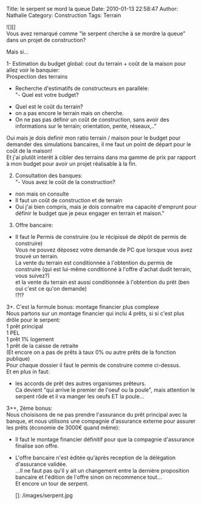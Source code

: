 Title: le serpent se mord la queue
Date: 2010-01-13 22:58:47
Author: Nathalie
Category: Construction
Tags: Terrain

![][]  
Vous avez remarqué comme "le serpent cherche à se mordre la queue" dans
un projet de construction?  
  
Mais si...  
  
1- Estimation du budget global: cout du terrain + coût de la maison
pour allez voir le banquier:  
Prospection des terrains

+ Recherche d'estimatifs de constructeurs en parallèle:  
"- Quel est votre budget?  
- Quel est le coût du terrain?  
- on a pas encore le terrain mais on cherche.  
- On ne pas pas définir un coût de construction, sans avoir des
informations sur le terrain; orientation, pente, réseaux,.."  
  
Oui mais je dois definir mon ratio terrain / maison pour le budget pour
demander des simulations bancaires, il me faut un point de départ pour
le coût de la maison!  
Et j'ai plutôt interêt à cibler des terrains dans ma gamme de prix par
rapport à mon budget pour avoir un projet réalisable à la fin.  
  
2. Consultation des banques:  
"- Vous avez le coût de la construction?  
- non mais on consulte  
- Il faut un coût de construction et de terrain  
- Oui j'ai bien compris, mais je dois connaitre ma capacité d'emprunt
pour définir le budget que je peux engager en terrain et maison."  
  
3. Offre bancaire:  
- Il faut le Permis de construire (ou le récipissé de dépôt de permis
de construire)  
Vous ne pouvez déposez votre demande de PC que lorsque vous avez trouvé
un terrain.  
La vente du terrain est conditionnée à l'obtention du permis de
construire (qui est lui-même conditionné à l'offre d'achat dudit
terrain, vous suivez?)  
et la vente du terrain est aussi conditionnée à l'obtention du prêt
(ben oui c'est ce qu'on demande)  
!?!?  
  
3+. C'est la formule bonus: montage financier plus complexe  
Nous partons sur un montage financier qui inclu 4 prêts, si si c'est
plus drôle pour le serpent:  
1 prêt principal  
1 PEL  
1 prêt 1% logement  
1 prêt de la caisse de retraite  
(Et encore on a pas de prêts à taux 0% ou autre prêts de la fonction
publique)  
Pour chaque dossier il faut le permis de construire comme ci-dessus.  
Et en plus in faut:  
- les accords de prêt des autres organismes prêteurs.  
Ca devient "qui arrive le premier de l'oeuf ou la poule", mais
attention le serpent rôde et il va manger les oeufs ET la poule...  
  
3++, 2ème bonus:  
Nous choisisons de ne pas prendre l'assurance du prêt principal avec la
banque, et nous utilisons une compagnie d'assurance externe pour assurer
les prêts (économie de 3000€ quand même):  
- Il faut le montage financier définitif pour que la compagnie
d'assurance finalise son offre.  
- L'offre bancaire n'est éditée qu'àprès reception de la délégation
d'assurance validée.  
...Il ne faut pas qu'il y ait un changement entre la dernière
proposition bancaire et l'édition de l'offre sinon on recommence
tout...  
Et encore un tour de serpent.

  []: /images/serpent.jpg
